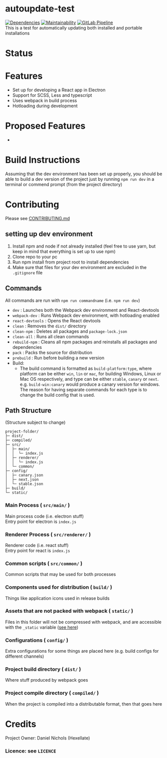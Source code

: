 # autoupdate-test

[![Dependencies](https://david-dm.org/Hexellate/Electron-React-Template.svg?branch=master)](https://david-dm.org/Hexellate/Electron-React-Template?type=dev&branch=master)
[![Maintainability](https://api.codeclimate.com/v1/badges/ea35c94d99f6ddb497f4/maintainability)](https://codeclimate.com/github/Hexellate/Electron-React-Template/maintainability)
[![GitLab Pipeline](https://gitlab.com/Hexellate/Electron-React-Template/badges/master/pipeline.svg)](https://gitlab.com/Hexellate/Electron-React-Template/pipelines)
\
This is a test for automatically updating both installed and portable installations

# Status

# Features

- Set up for developing a React app in Electron
- Support for SCSS, Less and typescript
- Uses webpack in build process
- Hotloading during development

# Proposed Features

-

# Build Instructions

Assuming that the dev environment has been set up properly, you should be able to build a dev version of the project just by running `npm run dev` in a terminal or commend prompt (from the project directory)

# Contributing

Please see [CONTRIBUTING.md](CONTRIBUTING.md)

## setting up dev environment

1. Install npm and node if not already installed (feel free to use yarn, but keep in mind that everything is set up to use npm)
2. Clone repo to your pc
3. Run npm install from project root to install dependencies
4. Make sure that files for your dev environment are excluded in the `.gitignore` file

## Commands

All commands are run with `npm run commandname` (i.e. `npm run dev`)

- `dev` : Launches both the Webpack dev environment and React-devtools
- `webpack-dev` : Runs Webpack dev environment, with hotloading enabled
- `react-devtools` : Opens the React devtools
- `clean` : Removes the `dist/` directory
- `clean-npm` : Deletes all packages and `package-lock.json`
- `clean-all` : Runs all clean commands
- `rebuild-npm` : Cleans all npm packages and reinstalls all packages and dependencies
- `pack` : Packs the source for distribution
- `prebuild` : Run before building a new version
- Build:
  - The build command is formatted as `build-platform:type`, where platform can be either `win`, `lin` or `mac`, for building Windows, Linux or Mac OS respectively, and type can be either `stable`, `canary` or `next`. e.g. `build-win:canary` would produce a canary version for windows. The reason for having separate commands for each type is to change the build config that is used.

## Path Structure

(Structure subject to change)

```
project-folder/
├─ dist/
├─ compiled/
├─ src/
│  ├─ main/
│  │  └─ index.js
│  ├─ renderer/
│  │  └─ index.js
│  └─ common/
├─ config/
│  ├─ canary.json
│  ├─ next.json
│  └─ stable.json
├─ build/
└─ static/
```

### Main Process ( `src/main/` )

Main process code (i.e. electron stuff)\
Entry point for electron is `index.js`

### Renderer Process ( `src/renderer/` )

Renderer code (i.e. react stuff)\
Entry point for react is `index.js`

### Common scripts ( `src/common/` )

Common scripts that may be used for both processes

### Components used for distribution ( `build/` )

Things like application icons used in release builds

### Assets that are not packed with webpack ( `static/` )

Files in this folder will not be compressed with webpack, and are accessible with the `_static` variable ([see here](https://webpack.electron.build/using-static-assets))

### Configurations ( `config/` )

Extra configurations for some things are placed here (e.g. build configs for different channels)

### Project build directory ( `dist/` )

Where stuff produced by webpack goes

### Project compile directory ( `compiled/` )

When the project is compiled into a distributable format, then that goes here

# Credits

Project Owner: Daniel Nichols (Hexellate)

### Licence: see `LICENCE`
